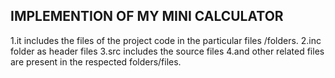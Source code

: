## IMPLEMENTION OF MY MINI CALCULATOR
1.it includes the files of the project code in the particular files /folders.
2.inc folder as header files 
3.src includes the source files
4.and other related files are present in the respected folders/files.

